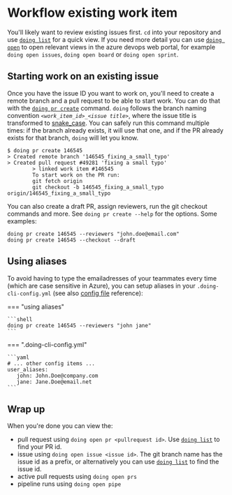 # Workflow existing work item

You'll likely want to review existing issues first. `cd` into your repository and use [`doing list`](../reference/manual/list.md) for a quick view.
If you need more detail you can use [`doing open`](../reference/manual/open.md) to open relevant views in the azure devops web portal, for example `doing open issues`, `doing open board` or `doing open sprint`.

## Starting work on an existing issue

Once you have the issue ID you want to work on, you'll need to create a remote branch and a pull request to be able to start work. You can do that with the [`doing pr create`](../reference/manual/pr_create.md) command. `doing` follows the branch naming convention *`<work_item_id>_<issue title>`*, where the issue title is transformed to [snake_case](https://en.wikipedia.org/wiki/Snake_case). You can safely run this command multiple times: if the branch already exists, it will use that one, and if the PR already exists for that branch, `doing` will let you know.

<div class="termy termy-small">

```console
$ doing pr create 146545 
> Created remote branch '146545_fixing_a_small_typo'
> Created pull request #49281 'fixing a small typo'
        > linked work item #146545
        To start work on the PR run:
        git fetch origin
        git checkout -b 146545_fixing_a_small_typo origin/146545_fixing_a_small_typo
```

</div>

You can also create a draft PR, assign reviewers, run the git checkout commands and more. See `doing pr create --help` for the options. Some examples:

```shell
doing pr create 146545 --reviewers "john.doe@email.com"
doing pr create 146545 --checkout --draft
```

## Using aliases

To avoid having to type the emailadresses of your teammates every time (which are case sensitive in Azure), you can setup aliases in your `.doing-cli-config.yml` (see also [config file](../reference/config_file.md) reference):

=== "using aliases"

    ```shell
    doing pr create 146545 --reviewers "john jane"
    ```

=== ".doing-cli-config.yml"

    ```yaml
    # ... other config items ...
    user_aliases:
       john: John.Doe@company.com
       jane: Jane.Doe@email.net
    ```


## Wrap up

When you're done you can view the:

- pull request using `doing open pr <pullrequest id>`. Use [`doing list`](../reference/manual/list.md) to find your PR id.
- issue using `doing open issue <issue id>`. The git branch name has the issue id as a prefix, or alternatively you can use [`doing list`](../reference/manual/list.md) to find the issue id.
- active pull requests using `doing open prs`
- pipeline runs using `doing open pipe`
